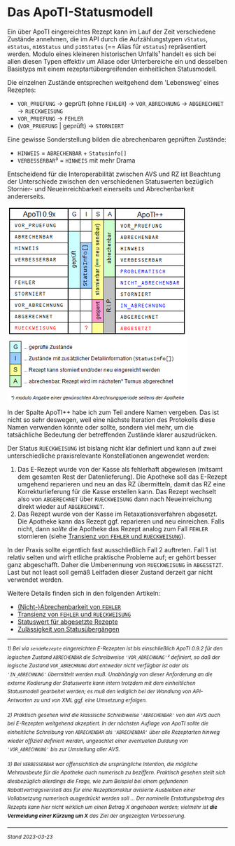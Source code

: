 # Das ApoTI-Statusmodell

Ein über ApoTI eingereichtes Rezept kann im Lauf der Zeit verschiedene Zustände annehmen, die im API durch die Aufzählungstypen `vStatus`, `eStatus`, `m16Status` und `p16Status` (== Alias für `eStatus`) repräsentiert werden. Modulo eines kleineren historischen Unfalls¹ handelt es sich bei allen diesen Typen effektiv um Aliase oder Unterbereiche ein und desselben Basistyps mit einem rezeptartübergreifenden einheitlichen Statusmodell.

Die einzelnen Zustände entsprechen weitgehend dem 'Lebensweg' eines Rezeptes:

- `VOR_PRUEFUNG` → geprüft (ohne `FEHLER`) → `VOR_ABRECHNUNG` → `ABGERECHNET` → `RUECKWEISUNG`
- `VOR_PRUEFUNG` → `FEHLER`
- (`VOR_PRUEFUNG` | geprüft) → `STORNIERT`

Eine gewisse Sonderstellung bilden die abrechenbaren geprüften Zustände:
- `HINWEIS` = `ABRECHENBAR` + `Statusinfo[]`
- `VERBESSERBAR`³ = `HINWEIS` mit mehr Drama

Entscheidend für die Interoperabilität zwischen AVS und RZ ist Beachtung der Unterschiede zwischen den verschiedenen Statuswerten bezüglich Stornier- und Neueinreichbarkeit einerseits und Abrechenbarkeit andererseits.

![image](ApoTI-Statusmodell.png)

In der Spalte ApoTI++ habe ich zum Teil andere Namen vergeben. Das ist nicht so sehr deswegen, weil eine nächste Iteration des Protokolls diese Namen verwenden könnte oder sollte, sondern viel mehr, um die tatsächliche Bedeutung der betreffenden Zustände klarer auszudrücken. 

Der Status `RUECKWEISUNG` ist bislang nicht klar definiert und kann auf zwei unterschiedliche praxisrelevante Konstellationen angewendet werden:
1) Das E-Rezept wurde von der Kasse als fehlerhaft abgewiesen (mitsamt dem gesamten Rest der Datenlieferung). Die Apotheke soll das E-Rezept umgehend reparieren und neu an das RZ übermitteln, damit das RZ eine Korrekturlieferung für die Kasse erstellen kann. Das Rezept wechselt also von `ABGERECHNET` über `RUECKWEISUNG` dann nach Neueinreichung direkt wieder auf `ABGERECHNET`.
2) Das Rezept wurde von der Kasse im Retaxationsverfahren abgesetzt. Die Apotheke kann das Rezept ggf. reparieren und neu einreichen. Falls nicht, dann *sollte* die Apotheke das Rezept analog zum Fall `FEHLER` stornieren (siehe [Transienz von `FEHLER` und `RUECKWEISUNG`][TvFuR]).


In der Praxis sollte eigentlich fast ausschließlich Fall 2 auftreten. Fall 1 ist relativ selten und wirft etliche praktische Probleme auf; er gehört besser ganz abgeschafft. Daher die Umbenennung von `RUECKWEISUNG` in `ABGESETZT`. Last but not least soll gemäß Leitfaden dieser Zustand derzeit gar nicht verwendet werden.

Weitere Details finden sich in den folgenden Artikeln:

- [(Nicht-)Abrechenbarkeit von `FEHLER`][NAvF]
- [Transienz von `FEHLER` und `RUECKWEISUNG`][TvFuR]
- [Statuswert für abgesetzte Rezepte][SfaR]
- [Zulässigkeit von Statusübergängen][ZvSä]

[TvFuR]: Transienz%20von%20FEHLER%20und%20RUECKWEISUNG.md
[NAvF]: (Nicht-)Abrechenbarkeit%20von%20FEHLER.md
[SfaR]: Statuswert%20für%20abgesetzte%20Rezepte.md
[ZvSä]: Zulässigkeit%20von%20Statusübergängen.md

---
<sup>*1) Bei via `sendeRezepte` eingereichten E-Rezepten ist bis einschließlich ApoTI 0.9.2 für den logischen Zustand `ABRECHENBAR` die Schreibweise `'VOR_ABRECHNUNG'`² definiert, so daß der logische Zustand `VOR_ABRECHNUNG` dort entweder nicht verfügbar ist oder als `'IN_ABRECHNUNG'` übermittelt werden muß. Unabhängig von dieser Anforderung an die externe Kodierung der Statuswerte kann intern trotzdem mit dem einheitlichen Statusmodell gearbeitet werden; es muß den lediglich bei der Wandlung von API-Antworten zu und von XML ggf. eine Umsetzung erfolgen.</sup>* 

<sup>*2) Praktisch gesehen wird die klassische Schreibweise `'ABRECHENBAR'` von den AVS auch bei E-Rezepten weitgehend akzeptiert. In der nächsten Auflage von ApoTI sollte die einheitliche Schreibung von `ABRECHENBAR` als `'ABRECHENBAR'` über alle Rezeptarten hinweg wieder offiziell definiert werden, ungeachtet einer eventuellen Duldung von `'VOR_ABRECHNUNG'` bis zur Umstellung aller AVS.*</sup>

<sup>*3) Bei `VERBESSERBAR` war offensichtlich die ursprüngliche Intention, die mögliche Mehrausbeute für die Apotheke auch numerisch zu beziffern. Praktisch gesehen stellt sich diesbezüglich allerdings die Frage, wie zum Beispiel bei einem gefundenen Rabattvertragsverstoß das für eine Rezeptkorrektur avisierte Ausbleiben einer Vollabsetzung numerisch ausgedrückt werden soll ... Der nominelle Erstattungsbetrag des Rezepts kann hier nicht wirklich um einen Betrag X angehoben werden; vielmehr ist __die Vermeidung einer Kürzung um X__ das Ziel der angezeigten Verbesserung.*</sup>

---
<sup>*Stand 2023-03-23*</sup>
